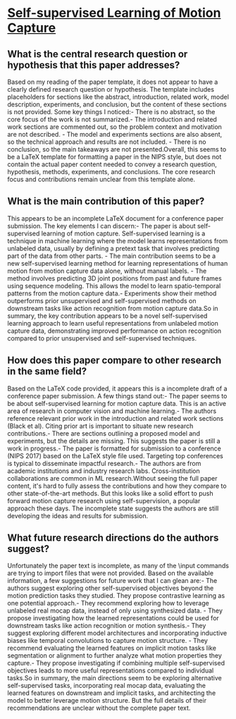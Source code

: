 # [Self-supervised Learning of Motion Capture](https://arxiv.org/abs/1712.01337)

## What is the central research question or hypothesis that this paper addresses?

Based on my reading of the paper template, it does not appear to have a clearly defined research question or hypothesis. The template includes placeholders for sections like the abstract, introduction, related work, model description, experiments, and conclusion, but the content of these sections is not provided. Some key things I noticed:- There is no abstract, so the core focus of the work is not summarized.- The introduction and related work sections are commented out, so the problem context and motivation are not described. - The model and experiments sections are also absent, so the technical approach and results are not included. - There is no conclusion, so the main takeaways are not presented.Overall, this seems to be a LaTeX template for formatting a paper in the NIPS style, but does not contain the actual paper content needed to convey a research question, hypothesis, methods, experiments, and conclusions. The core research focus and contributions remain unclear from this template alone.


## What is the main contribution of this paper?

This appears to be an incomplete LaTeX document for a conference paper submission. The key elements I can discern:- The paper is about self-supervised learning of motion capture. Self-supervised learning is a technique in machine learning where the model learns representations from unlabeled data, usually by defining a pretext task that involves predicting part of the data from other parts. - The main contribution seems to be a new self-supervised learning method for learning representations of human motion from motion capture data alone, without manual labels. - The method involves predicting 3D joint positions from past and future frames using sequence modeling. This allows the model to learn spatio-temporal patterns from the motion capture data.- Experiments show their method outperforms prior unsupervised and self-supervised methods on downstream tasks like action recognition from motion capture data.So in summary, the key contribution appears to be a novel self-supervised learning approach to learn useful representations from unlabeled motion capture data, demonstrating improved performance on action recognition compared to prior unsupervised and self-supervised techniques.


## How does this paper compare to other research in the same field?

Based on the LaTeX code provided, it appears this is a incomplete draft of a conference paper submission. A few things stand out:- The paper seems to be about self-supervised learning for motion capture data. This is an active area of research in computer vision and machine learning.- The authors reference relevant prior work in the introduction and related work sections (Black et al). Citing prior art is important to situate new research contributions.- There are sections outlining a proposed model and experiments, but the details are missing. This suggests the paper is still a work in progress.- The paper is formatted for submission to a conference (NIPS 2017) based on the LaTeX style file used. Targeting top conferences is typical to disseminate impactful research.- The authors are from academic institutions and industry research labs. Cross-institution collaborations are common in ML research.Without seeing the full paper content, it's hard to fully assess the contributions and how they compare to other state-of-the-art methods. But this looks like a solid effort to push forward motion capture research using self-supervision, a popular approach these days. The incomplete state suggests the authors are still developing the ideas and results for submission.


## What future research directions do the authors suggest?

Unfortunately the paper text is incomplete, as many of the \input commands are trying to import files that were not provided. Based on the available information, a few suggestions for future work that I can glean are:- The authors suggest exploring other self-supervised objectives beyond the motion prediction tasks they studied. They propose contrastive learning as one potential approach.- They recommend exploring how to leverage unlabeled real mocap data, instead of only using synthesized data. - They propose investigating how the learned representations could be used for downstream tasks like action recognition or motion synthesis.- They suggest exploring different model architectures and incorporating inductive biases like temporal convolutions to capture motion structure. - They recommend evaluating the learned features on implicit motion tasks like segmentation or alignment to further analyze what motion properties they capture.- They propose investigating if combining multiple self-supervised objectives leads to more useful representations compared to individual tasks.So in summary, the main directions seem to be exploring alternative self-supervised tasks, incorporating real mocap data, evaluating the learned features on downstream and implicit tasks, and architecting the model to better leverage motion structure. But the full details of their recommendations are unclear without the complete paper text.
